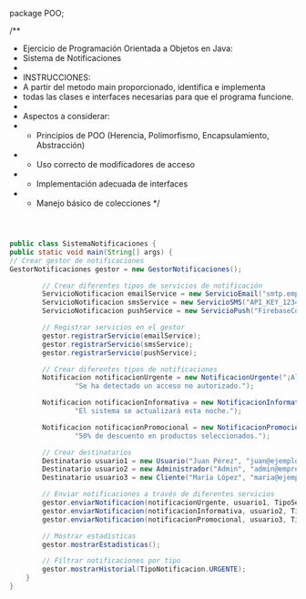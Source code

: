 package POO;

/**
* Ejercicio de Programación Orientada a Objetos en Java:
* Sistema de Notificaciones
*
* INSTRUCCIONES:
* A partir del metodo main proporcionado, identifica e implementa
* todas las clases e interfaces necesarias para que el programa funcione.
*
* Aspectos a considerar:
* - Principios de POO (Herencia, Polimorfismo, Encapsulamiento, Abstracción)
* - Uso correcto de modificadores de acceso
* - Implementación adecuada de interfaces
* - Manejo básico de colecciones
    */

```java



public class SistemaNotificaciones {
public static void main(String[] args) {
// Crear gestor de notificaciones
GestorNotificaciones gestor = new GestorNotificaciones();

        // Crear diferentes tipos de servicios de notificación
        ServicioNotificacion emailService = new ServicioEmail("smtp.empresa.com", 587);
        ServicioNotificacion smsService = new ServicioSMS("API_KEY_123456");
        ServicioNotificacion pushService = new ServicioPush("FirebaseConfig");

        // Registrar servicios en el gestor
        gestor.registrarServicio(emailService);
        gestor.registrarServicio(smsService);
        gestor.registrarServicio(pushService);

        // Crear diferentes tipos de notificaciones
        Notificacion notificacionUrgente = new NotificacionUrgente("¡Alerta de seguridad!",
                "Se ha detectado un acceso no autorizado.");

        Notificacion notificacionInformativa = new NotificacionInformativa("Actualización de sistema",
                "El sistema se actualizará esta noche.");

        Notificacion notificacionPromocional = new NotificacionPromocional("Oferta especial",
                "50% de descuento en productos seleccionados.");

        // Crear destinatarios
        Destinatario usuario1 = new Usuario("Juan Pérez", "juan@ejemplo.com", "+34612345678");
        Destinatario usuario2 = new Administrador("Admin", "admin@empresa.com", "+34687654321");
        Destinatario usuario3 = new Cliente("María López", "maria@ejemplo.com", "+34698765432", "Premium");

        // Enviar notificaciones a través de diferentes servicios
        gestor.enviarNotificacion(notificacionUrgente, usuario1, TipoServicio.TODOS);
        gestor.enviarNotificacion(notificacionInformativa, usuario2, TipoServicio.EMAIL);
        gestor.enviarNotificacion(notificacionPromocional, usuario3, TipoServicio.SMS);

        // Mostrar estadísticas
        gestor.mostrarEstadisticas();

        // Filtrar notificaciones por tipo
        gestor.mostrarHistorial(TipoNotificacion.URGENTE);
    }
}
```